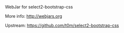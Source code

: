 WebJar for select2-bootstrap-css

More info: http://webjars.org

Upstream: https://github.com/t0m/select2-bootstrap-css
